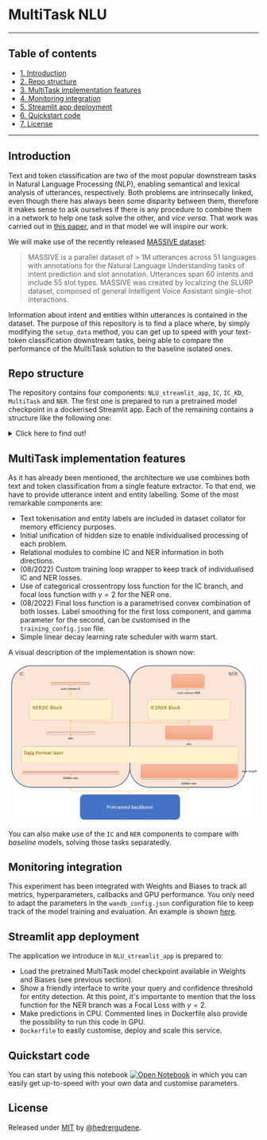 # MultiTask NLU

---
## Table of contents
- [1. Introduction](#introduction)
- [2. Repo structure](#repo-structure)
- [3. MultiTask implementation features](#multitask-implementation-features)
- [4. Monitoring integration](#monitoring-integration)
- [5. Streamlit app deployment](#streamlit-app-deployment)
- [6. Quickstart code](#quickstart-code)
- [7. License](#license)
---

## Introduction
Text and token classification are two of the most popular downstream tasks in Natural Language Processing (NLP), enabling semantical and lexical analysis of utterances, respectively. Both problems are intrinsecally linked, even though there has always been some disparity between them, therefore it makes sense to ask ourselves if there is any procedure to combine them in a network to help one task solve the other, and *vice versa*. That work was carried out in [this paper](https://www.researchgate.net/publication/355862206_Unified_Transformer_Multi-Task_Learning_for_Intent_Classification_With_Entity_Recognition), and in that model we will inspire our work.

We will make use of the recently released [MASSIVE dataset](https://github.com/alexa/massive):

> MASSIVE is a parallel dataset of > 1M utterances across 51 languages with annotations for the Natural Language Understanding tasks of intent prediction and slot annotation. Utterances span 60 intents and include 55 slot types. MASSIVE was created by localizing the SLURP dataset, composed of general Intelligent Voice Assistant single-shot interactions.

Information about intent and entities within utterances is contained in the dataset. The purpose of this repository is to find a place where, by simply modifying the `setup_data` method, you can get up to speed with your text-token classification downstream tasks, being able to compare the performance of the MulltiTask solution to the baseline isolated ones.


## Repo structure
The repository contains four components: `NLU_streamlit_app`, `IC`, `IC_KD`, `MultiTask` and `NER`. The first one is prepared to run a pretrained model checkpoint in a dockerised Streamlit app. Each of the remaining contains a structure like the following one:

<details>
<summary>
Click here to find out!
</summary>

    ├── src                                         # Compiled files (alternatively `dist`)
    │   ├── dataset.py                              # Method that structures and transforms data
    │   ├── loss.py                                 # Custom function to meet our needs during training
    │   ├── model.py                                # Core script containing the architecture of the model
    │   └── ...         
    ├── input                                       # Configuration files, datasets,...
    │   ├── info.json                               # Configuration file for datasets information
    │   ├── training_config.json                    # Configuration file for model architecture & training (batch_size, learning_rate,...)
    │   └── wandb_config.json                       # Credentiales for Weights and Biases API usage
    ├── main.py                                     # Main script to run the code of the component
    └── requirements.txt                            # Docker code to build an image encapsulating the code
</details>



## MultiTask implementation features

As it has already been mentioned, the architecture we use combines both text and token classification from a single feature extractor. To that end, we have to provide utterance intent and entity labelling. Some of the most remarkable components are:

* Text tokenisation and entity labels are included in dataset collator for memory efficiency purposes.
* Initial unification of hidden size to enable individualised processing of each problem.
* Relational modules to combine IC and NER information in both directions.
* (08/2022) Custom training loop wrapper to keep track of individualised IC and NER losses.
* Use of categorical crossentropy loss function for the IC branch, and focal loss function with $\gamma=2$ for the NER one.
* (08/2022) Final loss function is a parametrised convex combination of both losses. Label smoothing for the first loss component, and gamma  parameter for the second, can be customised in the `training_config.json` file.
* Simple linear decay learning rate scheduler with warm start.

A visual description of the implementation is shown now:

![MTImage](images/MultiTask_image.PNG)

You can also make use of the `IC` and `NER` components to compare with *baseline* models, solving those tasks separatedly.

## Monitoring integration
This experiment has been integrated with Weights and Biases to track all metrics, hyperparameters, callbacks and GPU performance. You only need to adapt the parameters in the `wandb_config.json` configuration file to keep track of the model training and evaluation. An example is shown [here](https://wandb.ai/azm630/MultiTask_NLU).


## Streamlit app deployment
The application we introduce in `NLU_streamlit_app` is prepared to:

* Load the pretrained MultiTask model checkpoint available in Weights and Biases (see previous section).
* Show a friendly interface to write your query and confidence threshold for entity detection. At this point, it's importante to mention that the loss function for the NER branch was a Focal Loss with $\gamma=2$.
* Make predictions in CPU. Commented lines in Dockerfile also provide the possibility to run this code in GPU.
* `Dockerfile` to easily customise, deploy and scale this service.


## Quickstart code
You can start by using this notebook [![Open Notebook](https://colab.research.google.com/assets/colab-badge.svg)](/Quickstart.ipynb) in which you can easily get up-to-speed with your own data and customise parameters.


## License
Released under [MIT](/LICENSE) by [@hedrergudene](https://github.com/hedrergudene).